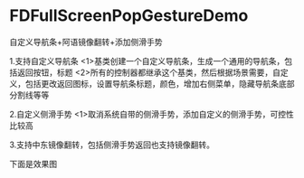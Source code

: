 # FDFullScreenPopGestureDemo
自定义导航条+阿语镜像翻转+添加侧滑手势

1.支持自定义导航条
<1>基类创建一个自定义导航条，生成一个通用的导航条，包括返回按钮，标题
<2>所有的控制器都继承这个基类，然后根据场景需要，自定义，包括更改返回图标，设置导航条标题，颜色，增加右侧菜单，隐藏导航条底部分割线等等

2.自定义侧滑手势
<1>取消系统自带的侧滑手势，添加自定义的侧滑手势，可控性比较高

3.支持中东镜像翻转，包括侧滑手势返回也支持镜像翻转。

下面是效果图

